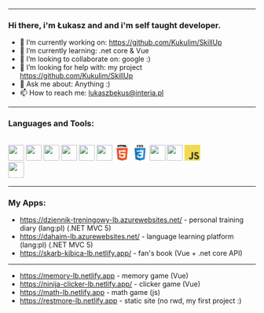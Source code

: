 -----------

### Hi there, i'm Łukasz and and i'm self taught developer.

- 🔭 I’m currently working on: https://github.com/Kukulim/SkillUp
- 🌱 I’m currently learning: .net core & Vue
- 👯 I’m looking to collaborate on: google :)
- 🤔 I’m looking for help with: my project https://github.com/Kukulim/SkillUp
- 💬 Ask me about: Anything :)
- 📫 How to reach me: lukaszbekus@interia.pl

----------

### Languages and Tools:
\
<img height="32" width="32" src="https://visualstudio.microsoft.com/wp-content/uploads/2018/11/vsplogo.png">
<img height="32" width="32" src="https://upload.wikimedia.org/wikipedia/commons/thumb/9/9a/Visual_Studio_Code_1.35_icon.svg/150px-Visual_Studio_Code_1.35_icon.svg.png">
<img height="32" width="32" src="https://upload.wikimedia.org/wikipedia/commons/thumb/0/0e/Microsoft_.NET_logo.png/150px-Microsoft_.NET_logo.png">
<img height="32" width="32" src="https://upload.wikimedia.org/wikipedia/commons/7/7a/C_Sharp_logo.svg">
<img height="32" width="32" src="https://upload.wikimedia.org/wikipedia/commons/thumb/e/ee/.NET_Core_Logo.svg/1200px-.NET_Core_Logo.svg.png">
<img height="32" width="32" src="https://upload.wikimedia.org/wikipedia/commons/thumb/9/95/Vue.js_Logo_2.svg/1200px-Vue.js_Logo_2.svg.png">
<img height="32" width="32" src="https://raw.githubusercontent.com/github/explore/80688e429a7d4ef2fca1e82350fe8e3517d3494d/topics/html/html.png">
<img height="32" width="32" src="https://raw.githubusercontent.com/github/explore/80688e429a7d4ef2fca1e82350fe8e3517d3494d/topics/css/css.png" />
<img height="32" width="32" src="https://upload.wikimedia.org/wikipedia/commons/thumb/9/96/Sass_Logo_Color.svg/1200px-Sass_Logo_Color.svg.png">
<img height="32" width="32" src="https://upload.wikimedia.org/wikipedia/commons/thumb/b/b2/Bootstrap_logo.svg/1200px-Bootstrap_logo.svg.png">
<img height="32" width="32" src="https://raw.githubusercontent.com/github/explore/80688e429a7d4ef2fca1e82350fe8e3517d3494d/topics/javascript/javascript.png">
<img height="12" width="44" src="https://upload.wikimedia.org/wikipedia/en/thumb/9/9e/JQuery_logo.svg/1024px-JQuery_logo.svg.png">
<img height="16" width="32" src="https://upload.wikimedia.org/wikipedia/commons/thumb/e/e0/Git-logo.svg/150px-Git-logo.svg.png">
<img height="32" width="32" src="https://github.githubassets.com/images/modules/logos_page/GitHub-Mark.png">

----------

### My Apps:
 - https://dziennik-treningowy-lb.azurewebsites.net/ - personal training diary (lang:pl) (.NET MVC 5)
 - https://dahaim-lb.azurewebsites.net/ - language learning platform (lang:pl) (.NET MVC 5)
 - https://skarb-kibica-lb.netlify.app/ - fan's book (Vue + .net core API)
 ---------------------
 - https://memory-lb.netlify.app - memory game  (Vue)
 - https://ninija-clicker-lb.netlify.app/ - clicker game (Vue)
 - https://math-lb.netlify.app - math game (js)
 - https://restmore-lb.netlify.app - static site (no rwd, my first project :)
